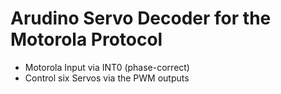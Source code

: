 # Arudino Servo Decoder for the Motorola Protocol

* Motorola Input via INT0 (phase-correct)
* Control six Servos via the PWM outputs
